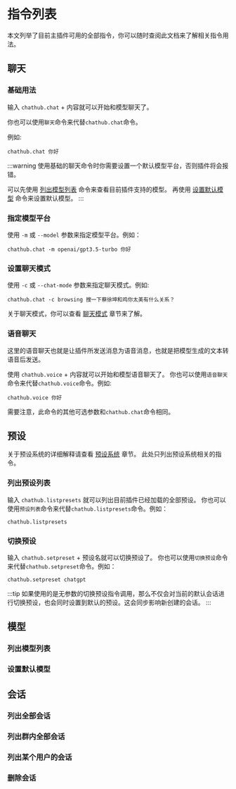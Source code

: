 # 指令列表

本文列举了目前主插件可用的全部指令，你可以随时查阅此文档来了解相关指令用法。

## 聊天

### 基础用法

输入 `chathub.chat` + 内容就可以开始和模型聊天了。

你也可以使用`聊天`命令来代替`chathub.chat`命令。

例如:

``` text
chathub.chat 你好
```

:::warning
使用基础的聊天命令时你需要设置一个默认模型平台，否则插件将会报错。

可以先使用 [列出模型列表](#列出模型列表) 命令来查看目前插件支持的模型。
再使用 [设置默认模型](#设置默认模型) 命令来设置默认模型。
:::

### 指定模型平台

使用 `-m` 或 `--model` 参数来指定模型平台。例如：

``` text
chathub.chat -m openai/gpt3.5-turbo 你好
```

### 设置聊天模式

使用 `-c` 或 `--chat-mode` 参数来指定聊天模式。例如:

``` text
chathub.chat -c browsing 搜一下蔡徐坤和鸡你太美有什么关系？
```

关于聊天模式，你可以查看 [聊天模式](/guide/useful-configurations/#聊天模式) 章节来了解。

### 语音聊天

这里的语音聊天也就是让插件所发送消息为语音消息，也就是把模型生成的文本转语音后发送。

使用 `chathub.voice` + 内容就可以开始和模型语音聊天了。
你也可以使用`语音聊天`命令来代替`chathub.voice`命令。例如:

``` text
chathub.voice 你好
```

需要注意，此命令的其他可选参数和`chathub.chat`命令相同。

## 预设

关于预设系统的详细解释请查看 [预设系统](/guide/preset-system) 章节。
此处只列出预设系统相关的指令。

### 列出预设列表

输入 `chathub.listpresets` 就可以列出目前插件已经加载的全部预设。
你也可以使用`预设列表`命令来代替`chathub.listpresets`命令。例如：

``` text
chathub.listpresets
```

### 切换预设

输入 `chathub.setpreset` + 预设名就可以切换预设了。
你也可以使用`切换预设`命令来代替`chathub.setpreset`命令。例如：

``` text
chathub.setpreset chatgpt
```

:::tip
如果使用的是无参数的切换预设指令调用，那么不仅会对当前的默认会话进行切换预设，也会同时设置到默认的预设。这会同步影响新创建的会话。
:::

## 模型

### 列出模型列表

### 设置默认模型

## 会话 <Badge type="warning" text="暂未在当前版本实现" />

### 列出全部会话

### 列出群内全部会话

### 列出某个用户的会话

### 删除会话
